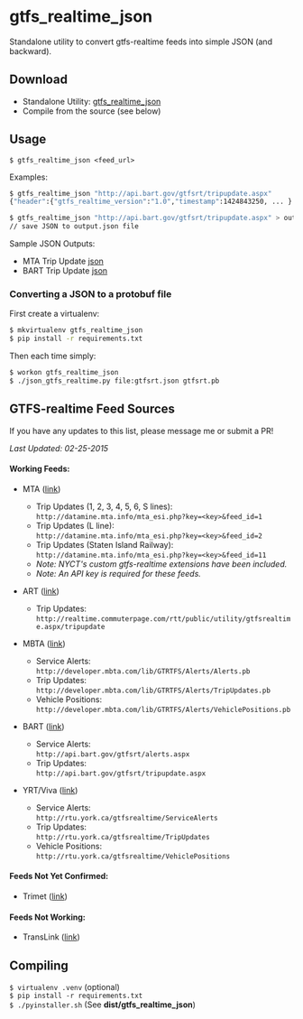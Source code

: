 # gtfs_realtime_json
Standalone utility to convert gtfs-realtime feeds into simple JSON (and backward).

## Download

- Standalone Utility: [gtfs_realtime_json](https://github.com/harrytruong/gtfs_realtime_json/blob/master/dist/gtfs_realtime_json?raw=true)
- Compile from the source (see below)

## Usage
```
$ gtfs_realtime_json <feed_url>
```

Examples:
```bash
$ gtfs_realtime_json "http://api.bart.gov/gtfsrt/tripupdate.aspx"
{"header":{"gtfs_realtime_version":"1.0","timestamp":1424843250, ... }

$ gtfs_realtime_json "http://api.bart.gov/gtfsrt/tripupdate.aspx" > output.json
// save JSON to output.json file
```

Sample JSON Outputs: 
  - MTA Trip Update [json](samples/mta-trip-updates.json)
  - BART Trip Update [json](samples/bart-trip-updates.json)

### Converting a JSON to a protobuf file

First create a virtualenv:
```bash
$ mkvirtualenv gtfs_realtime_json
$ pip install -r requirements.txt
```

Then each time simply:
```bash
$ workon gtfs_realtime_json
$ ./json_gtfs_realtime.py file:gtfsrt.json gtfsrt.pb
```

## GTFS-realtime Feed Sources

If you have any updates to this list, please message me or submit a PR!

*Last Updated: 02-25-2015*

#### Working Feeds:
  - MTA ([link](http://datamine.mta.info/))
     - Trip Updates (1, 2, 3, 4, 5, 6, S lines):  
       `http://datamine.mta.info/mta_esi.php?key=<key>&feed_id=1`
     - Trip Updates (L line):  
       `http://datamine.mta.info/mta_esi.php?key=<key>&feed_id=2`
     - Trip Updates (Staten Island Railway):  
       `http://datamine.mta.info/mta_esi.php?key=<key>&feed_id=11`
     - *Note: NYCT's custom gtfs-realtime extensions have been included.*
     - *Note: An API key is required for these feeds.*
  
  - ART ([link](http://www.arlingtontransit.com/pages/rider-tools/tools-for-developers/))
     - Trip Updates:  
       `http://realtime.commuterpage.com/rtt/public/utility/gtfsrealtime.aspx/tripupdate`
  
  - MBTA ([link](http://realtime.mbta.com/Portal/))
     - Service Alerts:  
       `http://developer.mbta.com/lib/GTRTFS/Alerts/Alerts.pb`
     - Trip Updates:  
       `http://developer.mbta.com/lib/GTRTFS/Alerts/TripUpdates.pb`
     - Vehicle Positions:  
       `http://developer.mbta.com/lib/GTRTFS/Alerts/VehiclePositions.pb`
  
  - BART ([link](http://www.bart.gov/schedules/developers/gtfs-realtime))
     - Service Alerts:  
       `http://api.bart.gov/gtfsrt/alerts.aspx`
     - Trip Updates:  
       `http://api.bart.gov/gtfsrt/tripupdate.aspx`

  - YRT/Viva ([link](http://www.yrt.ca/en/aboutus/GTFS.asp))
     - Service Alerts:  
       `http://rtu.york.ca/gtfsrealtime/ServiceAlerts`
     - Trip Updates:  
       `http://rtu.york.ca/gtfsrealtime/TripUpdates`
     - Vehicle Positions:  
       `http://rtu.york.ca/gtfsrealtime/VehiclePositions`


#### Feeds Not Yet Confirmed:
  - Trimet ([link](http://developer.trimet.org/GTFS.shtml))

#### Feeds Not Working:
  - TransLink ([link](https://gtfsrt.api.translink.com.au/))

## Compiling

`$ virtualenv .venv` (optional)  
`$ pip install -r requirements.txt`  
`$ ./pyinstaller.sh` (See **dist/gtfs_realtime_json**)
